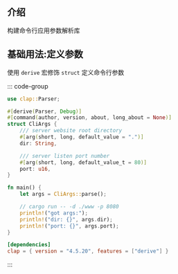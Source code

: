 ## 介绍

构建命令行应用参数解析库

## 基础用法:定义参数

使用 `derive` 宏修饰 `struct` 定义命令行参数

::: code-group

```rust [src/main.rs]
use clap::Parser;

#[derive(Parser, Debug)]
#[command(author, version, about, long_about = None)]
struct CliArgs {
    /// server website root directory
    #[arg(short, long, default_value = ".")]
    dir: String,

    /// server listen port number
    #[arg(short, long, default_value_t = 80)]
    port: u16,
}

fn main() {
    let args = CliArgs::parse();

    // cargo run -- -d ./www -p 8080
    println!("got args:");
    println!("dir: {}", args.dir);
    println!("port: {}", args.port);
}
```

```toml [Cargo.toml]
[dependencies]
clap = { version = "4.5.20", features = ["derive"] }
```

:::
